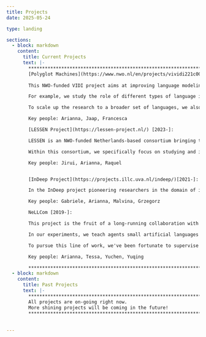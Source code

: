 ```yaml
---
title: Projects
date: 2025-05-24

type: landing

sections:
  - block: markdown
    content:
      title: Current Projects
      text: |-
        **********************************************************************************        
        [Polyglot Machines](https://www.nwo.nl/en/projects/vividi221c009) [2024-]:
        
        This NWO-funded VIDI project aims at improving language modeling for (low-resource) morphologically rich languages, taking inspiration from child language acquisition insights.

        For example, we study the role of different types of language inputs on the morpho-syntactic abilities acquired by the models. Key research questions include: Does training on child-directed language speed up the language learning process compared to training on adult-directed language (such as Wikipedia articles)? Which properties of child-directed language enable efficient learning in humans vs. machines?

        To scale up the research to a broader set of languages, we also develop new grammatical evaluation benchmarks in a cross-lingual or language-specific way, as well as collecting developmentally plausible LM training datasets in non-English languages.

        Key people: Arianna, Jaap, Francesca

        [LESSEN Project](https://lessen-project.nl/) [2023-]:

        LESSEN is an NWO-funded Netherlands-based consortium bringing together academic and industrial partners working on safe and efficient chat-based AI assistants, with a focus on low-resource (retail) domains. Example partners are Albert Heijn, bol.com or KPN (Dutch telecommunication company), all of which handle large amounts of user requests daily through chatbots.

        Within this consortium, we specifically focus on studying and improving LLMs' abilities to answer user requests consistently in different languages, for instance using Retrieval-Augmented Generation techniques and inspecting model internals to attribute model answers to a specific textual source.

        Key people: Jirui, Arianna, Raquel


        [InDeep Project](https://projects.illc.uva.nl/indeep/)[2021-]:

        In the InDeep project pioneering researchers in the domain of interpretability of deep learning models of text, language, speech and music are brought together. They collaborate with companies and non-for-profit institutions working with language, speech and music technology, to develop applications that help assess the usefulness of alternative interpretability techniques on a range of different tasks. In “justification” tasks, we look at how interpretability techniques help give users meaningful feedback. Examples include legal and medical document text mining and audio search. In “augmentation” tasks we look at how these techniques facilitate the use of domain knowledge and models from outside deep learning to make the models perform even better. Examples include machine translation, music recommendation and writing feedback. In “interaction” tasks we allow users to influence the functioning of their automated systems, by providing both interpretable information on how the system operates, and letting human produced output find its way into the internal states of the learning algorithm. Examples include adapting speech recognition to non-standard accents and dialects, interactive music generation, and machine assisted translation.

        Key people: Gabriele, Arianna, Malvina, Grzegorz

        NeLLCom [2019-]:

        This project is the fruit of a long-running collaboration with language evolution expert Tessa Verhoef. Our goal is to use neural network-based agents to simulate and study the emergence of universal language properties, such as the trade-off between word order and case marking as alternative strategies to convey argument roles. For this purpose, we have developed a Neural-agent Language Learning and Communication framework (NeLLCom) that combines supervised learning with reinforcement learning in a meaning reconstruction game. 

        In our experiments, we teach agents small artificial languages that were designed by cognitive scientists for use in experiments with human participants. We then let agents communicate with each other and study how their language changes in comparison to what has been observed in humans.

        To pursue this line of work, we've been fortunate to supervise two PhD students funded by the China Scholarship Council.

        Key people: Arianna, Tessa, Yuchen, Yuqing

        **********************************************************************************
  - block: markdown
    content:
      title: Past Projects
      text: |-
        **********************************************************************************        
        All projects are on-going right now. 
        More shining projects will be coming in the future!
        **********************************************************************************
        
 
---
```

